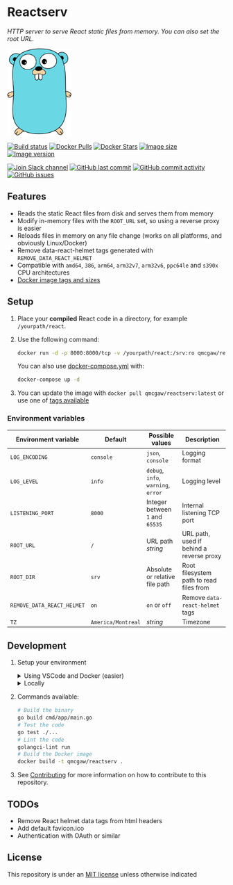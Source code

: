 # Reactserv

*HTTP server to serve React static files from memory. You can also set the root URL.*

<img height="200" src="https://raw.githubusercontent.com/qdm12/reactserv/master/title.svg?sanitize=true">

[![Build status](https://github.com/qdm12/reactserv/workflows/Buildx%20latest/badge.svg)](https://github.com/qdm12/reactserv/actions?query=workflow%3A%22Buildx+latest%22)
[![Docker Pulls](https://img.shields.io/docker/pulls/qmcgaw/reactserv.svg)](https://hub.docker.com/r/qmcgaw/reactserv)
[![Docker Stars](https://img.shields.io/docker/stars/qmcgaw/reactserv.svg)](https://hub.docker.com/r/qmcgaw/reactserv)
[![Image size](https://images.microbadger.com/badges/image/qmcgaw/reactserv.svg)](https://microbadger.com/images/qmcgaw/reactserv)
[![Image version](https://images.microbadger.com/badges/version/qmcgaw/reactserv.svg)](https://microbadger.com/images/qmcgaw/reactserv)

[![Join Slack channel](https://img.shields.io/badge/slack-@qdm12-yellow.svg?logo=slack)](https://join.slack.com/t/qdm12/shared_invite/enQtOTE0NjcxNTM1ODc5LTYyZmVlOTM3MGI4ZWU0YmJkMjUxNmQ4ODQ2OTAwYzMxMTlhY2Q1MWQyOWUyNjc2ODliNjFjMDUxNWNmNzk5MDk)
[![GitHub last commit](https://img.shields.io/github/last-commit/qdm12/reactserv.svg)](https://github.com/qdm12/reactserv/commits/master)
[![GitHub commit activity](https://img.shields.io/github/commit-activity/y/qdm12/reactserv.svg)](https://github.com/qdm12/reactserv/graphs/contributors)
[![GitHub issues](https://img.shields.io/github/issues/qdm12/reactserv.svg)](https://github.com/qdm12/reactserv/issues)

## Features

- Reads the static React files from disk and serves them from memory
- Modify in-memory files with the `ROOT_URL` set, so using a reverse proxy is easier
- Reloads files in memory on any file change (works on all platforms, and obviously Linux/Docker)
- Remove data-react-helmet tags generated with `REMOVE_DATA_REACT_HELMET`
- Compatible with `amd64`, `386`, `arm64`, `arm32v7`, `arm32v6`, `ppc64le` and `s390x` CPU architectures
- [Docker image tags and sizes](https://hub.docker.com/r/qmcgaw/reactserv/tags)

## Setup

1. Place your **compiled** React code in a directory, for example `/yourpath/react`.
1. Use the following command:

    ```sh
    docker run -d -p 8000:8000/tcp -v /yourpath/react:/srv:ro qmcgaw/reactserv
    ```

    You can also use [docker-compose.yml](https://github.com/qdm12/reactserv/blob/master/docker-compose.yml) with:

    ```sh
    docker-compose up -d
    ```

1. You can update the image with `docker pull qmcgaw/reactserv:latest` or use one of [tags available](https://hub.docker.com/r/qmcgaw/reactserv/tags)

### Environment variables

| Environment variable | Default | Possible values | Description |
| --- | --- | --- | --- |
| `LOG_ENCODING` | `console` | `json`, `console` | Logging format |
| `LOG_LEVEL` | `info` | `debug`, `info`, `warning`, `error` | Logging level |
| `LISTENING_PORT` | `8000` | Integer between `1` and `65535` | Internal listening TCP port |
| `ROOT_URL` | `/` | URL path *string* | URL path, used if behind a reverse proxy |
| `ROOT_DIR` | `srv` | Absolute or relative file path | Root filesystem path to read files from |
| `REMOVE_DATA_REACT_HELMET` | `on` | `on` or `off` | Remove `data-react-helmet` tags |
| `TZ` | `America/Montreal` | *string* | Timezone |

## Development

1. Setup your environment

    <details><summary>Using VSCode and Docker (easier)</summary><p>

    1. Install [Docker](https://docs.docker.com/install/)
       - On Windows, share a drive with Docker Desktop and have the project on that partition
       - On OSX, share your project directory with Docker Desktop
    1. With [Visual Studio Code](https://code.visualstudio.com/download), install the [remote containers extension](https://marketplace.visualstudio.com/items?itemName=ms-vscode-remote.remote-containers)
    1. In Visual Studio Code, press on `F1` and select `Remote-Containers: Open Folder in Container...`
    1. Your dev environment is ready to go!... and it's running in a container :+1: So you can discard it and update it easily!

    </p></details>

    <details><summary>Locally</summary><p>

    1. Install [Go](https://golang.org/dl/), [Docker](https://www.docker.com/products/docker-desktop) and [Git](https://git-scm.com/downloads)
    1. Install Go dependencies with

        ```sh
        go mod download
        ```

    1. Install [golangci-lint](https://github.com/golangci/golangci-lint#install)
    1. You might want to use an editor such as [Visual Studio Code](https://code.visualstudio.com/download) with the [Go extension](https://code.visualstudio.com/docs/languages/go). Working settings are already in [.vscode/settings.json](https://github.com/qdm12/reactserv/master/.vscode/settings.json).

    </p></details>

1. Commands available:

    ```sh
    # Build the binary
    go build cmd/app/main.go
    # Test the code
    go test ./...
    # Lint the code
    golangci-lint run
    # Build the Docker image
    docker build -t qmcgaw/reactserv .
    ```

1. See [Contributing](https://github.com/qdm12/reactserv/master/.github/CONTRIBUTING.md) for more information on how to contribute to this repository.

## TODOs

- Remove React helmet data tags from html headers
- Add default favicon.ico
- Authentication with OAuth or similar

## License

This repository is under an [MIT license](https://github.com/qdm12/reactserv/master/license) unless otherwise indicated
